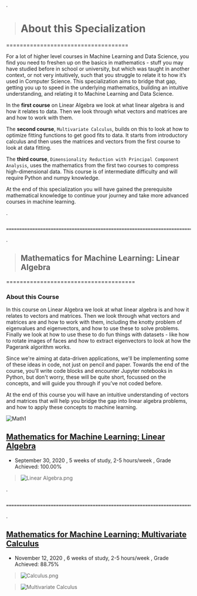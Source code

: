 

.

> # About this Specialization


====================================

For a lot of higher level courses in Machine Learning and Data Science, you find you need to freshen up on the basics in mathematics - stuff you may have studied before in school or university, but which was taught in another context, or not very intuitively, such that you struggle to relate it to how it’s used in Computer Science. This specialization aims to bridge that gap, getting you up to speed in the underlying mathematics, building an intuitive understanding, and relating it to Machine Learning and Data Science.





In the **first course** on Linear Algebra we look at what linear algebra is and how it relates to data. Then we look through what vectors and matrices are and how to work with them.




The **second course**, `Multivariate Calculus`, builds on this to look at how to optimize fitting functions to get good fits to data. It starts from introductory calculus and then uses the matrices and vectors from the first course to look at data fitting.




The **third course**, `Dimensionality Reduction with Principal Component Analysis`, uses the mathematics from the first two courses to compress high-dimensional data. This course is of intermediate difficulty and will require Python and numpy knowledge.





At the end of this specialization you will have gained the prerequisite mathematical knowledge to continue your journey and take more advanced courses in machine learning.



.



                   =================================================================================
            
            



.



>  ## Mathematics for Machine Learning: Linear Algebra


======================================


### About this Course




In this course on Linear Algebra we look at what linear algebra is and how it relates to vectors and matrices. Then we look through what vectors and matrices are and how to work with them, including the knotty problem of eigenvalues and eigenvectors, and how to use these to solve problems. Finally  we look at how to use these to do fun things with datasets - like how to rotate images of faces and how to extract eigenvectors to look at how the Pagerank algorithm works.

Since we're aiming at data-driven applications, we'll be implementing some of these ideas in code, not just on pencil and paper. Towards the end of the course, you'll write code blocks and encounter Jupyter notebooks in Python, but don't worry, these will be quite short, focussed on the concepts, and will guide you through if you’ve not coded before.

At the end of this course you will have an intuitive understanding of vectors and matrices that will help you bridge the gap into linear algebra problems, and how to apply these concepts to machine learning.



![Math1](https://coursera.org/share/da0bae5325ba4770e31f7ef4bbfccc5b)







## [Mathematics for Machine Learning: Linear Algebra](https://coursera.org/share/6fdc82b9a9df19742f14ca760f3cad3f)


- September 30, 2020 , 5 weeks of study, 2-5 hours/week  , Grade Achieved: 100.00%


> ![Linear Algebra.png](https://udacity-reviews-uploads.s3.us-west-2.amazonaws.com/_attachments/399095/1607536549/Linear_Algebra.png)






.



                   =================================================================================
            
            



.


## [Mathematics for Machine Learning: Multivariate Calculus](https://coursera.org/share/eaaa785d9f0157598b642a15e9c38050)


- November 12, 2020 , 6 weeks of study, 2-5 hours/week , Grade Achieved: 88.75%


> ![Calculus.png](https://udacity-reviews-uploads.s3.us-west-2.amazonaws.com/_attachments/399095/1607536549/Calculus.png)


> ![Multivariate Calculus](https://user-images.githubusercontent.com/36210723/156063594-30f45fb5-4a3d-4791-a5d9-d8efb90b4df7.png)



